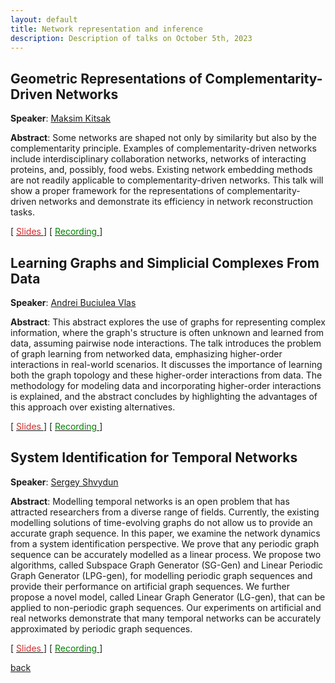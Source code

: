 ```yaml
---
layout: default
title: Network representation and inference
description: Description of talks on October 5th, 2023
---
```


## Geometric Representations of Complementarity-Driven Networks

**Speaker**: [Maksim Kitsak](https://www.maksimkitsak.com/)

**Abstract**: Some networks are shaped not only by similarity but also by the complementarity principle.  Examples of complementarity-driven networks include interdisciplinary collaboration networks, networks of interacting proteins, and, possibly, food webs. Existing network embedding methods are not readily applicable to complementarity-driven networks. This talk will show a proper framework for the representations of complementarity-driven networks and demonstrate its efficiency in network reconstruction tasks.

[ [<span style="color:#D22B2B">Slides</span>
](https://surfdrive.surf.nl/files/index.php/s/dbSFaD1mbyoxHpS) ] [ [<span style="color:green">Recording</span>
](https://www.youtube.com/watch?v=18HG0KE6YrQ&ab_channel=Elvinisufi) ]



## Learning Graphs and Simplicial Complexes From Data


**Speaker**: [Andrei Buciulea Vlas](https://scholar.google.com/citations?user=66U0mA0AAAAJ)

**Abstract**: This abstract explores the use of graphs for representing complex information, where the graph's structure is often unknown and learned from data, assuming pairwise node interactions. The talk introduces the problem of graph learning from networked data, emphasizing higher-order interactions in real-world scenarios. It discusses the importance of learning both the graph topology and these higher-order interactions from data. The methodology for modeling data and incorporating higher-order interactions is explained, and the abstract concludes by highlighting the advantages of this approach over existing alternatives.

[ [<span style="color:#D22B2B">Slides</span>
](https://surfdrive.surf.nl/files/index.php/s/dbSFaD1mbyoxHpS) ] [ [<span style="color:green">Recording</span>
](https://www.youtube.com/watch?v=VwD0u1zBYxo) ]



## System Identification for Temporal Networks


**Speaker**: [Sergey Shvydun](https://www.nas.ewi.tudelft.nl/index.php/sergey-shvydun)

**Abstract**: Modelling temporal networks is an open problem that has attracted researchers from a diverse range of fields. Currently, the existing modelling solutions of time-evolving graphs do not allow us to provide an accurate graph sequence. In this paper, we examine the network dynamics from a system identification perspective. We prove that any periodic graph sequence can be accurately modelled as a linear process. We propose two algorithms, called Subspace Graph Generator (SG-Gen) and Linear Periodic Graph Generator (LPG-gen), for modelling periodic graph sequences and provide their performance on artificial graph sequences.  We further propose a novel model, called Linear Graph Generator (LG-gen), that can be applied to non-periodic graph sequences. Our experiments on artificial and real networks demonstrate that many temporal networks can be accurately approximated by periodic graph sequences.



[ [<span style="color:#D22B2B">Slides</span>
](https://surfdrive.surf.nl/files/index.php/s/dbSFaD1mbyoxHpS) ] [ [<span style="color:green">Recording</span>
](https://www.youtube.com/watch?v=Cj6y-D43ybQ&ab_channel=Elvinisufi) ]





[back](../index.md#october-5th-2023-network-representation-and-inference)
